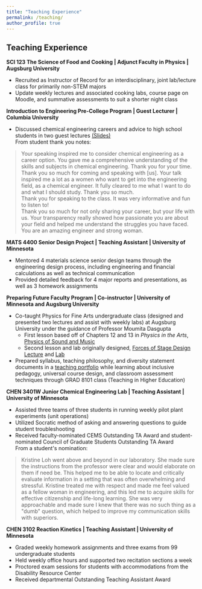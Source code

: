 ```yaml
---
title: "Teaching Experience"
permalink: /teaching/
author_profile: true
---
```


## Teaching Experience
**SCI 123 The Science of Food and Cooking | Adjunct Faculty in Physics | Augsburg University** <br/>
* Recruited as Instructor of Record for an interdisciplinary, joint lab/lecture class for primarily non-STEM majors
* Update weekly lectures and associated cooking labs, course page on Moodle, and summative assessments to suit a shorter night class 

**Introduction to Engineering Pre-College Program | Guest Lecturer | Columbia University** <br/>
* Discussed chemical engineering careers and advice to high school students in two guest lectures [(Slides)](https://kristine-loh.github.io/files/KL_ColumbiaGuestSpeaker_2024.pdf)<br/>
From student thank you notes:<br/>
> Your speaking inspired me to consider chemical engineering as a career option. You gave me a comprehensive understanding of the skills and subjects in chemical engineering. Thank you for your time.<br/>
> Thank you so much for coming and speaking with [us]. Your talk inspired me a lot as a women who want to get into the engineering field, as a chemical engineer. It fully cleared to me what I want to do and what I should study. Thank you so much.<br/>
> Thank you for speaking to the class. It was very informative and fun to listen to!<br/>
> Thank you so much for not only sharing your career, but your life with us. Your transparency really showed how passionate you are about your field and helped me understand the struggles you have faced. You are an amazing engineer and strong woman.<br/>

**MATS 4400 Senior Design Project | Teaching Assistant | University of Minnesota** <br/>
* Mentored 4 materials science senior design teams through the engineering design process, including
engineering and financial calculations as well as technical communication
* Provided detailed feedback for 4 major reports and presentations, as well as 3 homework assignments

**Preparing Future Faculty Program | Co-instructor | University of Minnesota and Augsburg University** <br/>
*	Co-taught Physics for Fine Arts undergraduate class (designed and presented two lectures and assist with weekly labs) at Augsburg University under the guidance of Professor Moumita Dasgupta
    * First lesson based off of Chapters 12 and 13 in _Physics in the Arts_, [Physics of Sound and Music](PhysicsofSoundandMusic.pdf)
    * Second lesson and lab originally designed, [Forces of Stage Design Lecture](ForcesofStageDesign.pdf) and [Lab](StageDesignFBDandNormalForce.pdf) 
* Prepared syllabus, teaching philosophy, and diversity statement documents in a [teaching portfolio](Loh_TeachingPortfolio.pdf) while learning about inclusive pedagogy, universal course design, and classroom assessment techniques through GRAD 8101 class (Teaching in Higher Education)

**CHEN 3401W Junior Chemical Engineering Lab | Teaching Assistant | University of Minnesota** <br/>
* Assisted three teams of three students in running weekly pilot plant experiments (unit operations)
* Utilized Socratic method of asking and answering questions to guide student troubleshooting 
* Received faculty-nominated CEMS Outstanding TA Award and student-nominated Council of Graduate Students Outstanding TA Award <br/>
From a student's nomination:
> Kristine Loh went above and beyond in our laboratory. She made sure the instructions from the professor were clear and would elaborate on them if need be. This helped me to be able to locate and critically evaluate information in a setting that was often overwhelming and stressful. Kristine treated me with respect and made me feel valued as a fellow woman in engineering, and this led me to acquire skills for effective citizenship and life-long learning. She was very approachable and made sure I knew that there was no such thing as a "dumb" question, which helped to improve my communication skills with superiors.

**CHEN 3102 Reaction Kinetics | Teaching Assistant | University of Minnesota** <br/>
* Graded weekly homework assignments and three exams from 99 undergraduate students
* Held weekly office hours and supported two recitation sections a week
* Proctored exam sessions for students with accommodations from the Disability Resource Center
* Received departmental Outstanding Teaching Assistant Award
